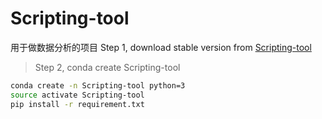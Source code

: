 # Scripting-tool
用于做数据分析的项目
Step 1, download stable version from [Scripting-tool](https://github.com/braveHUI/Scripting-tool.git)

>Step 2, conda create Scripting-tool

```Bash
conda create -n Scripting-tool python=3
source activate Scripting-tool
pip install -r requirement.txt
```
